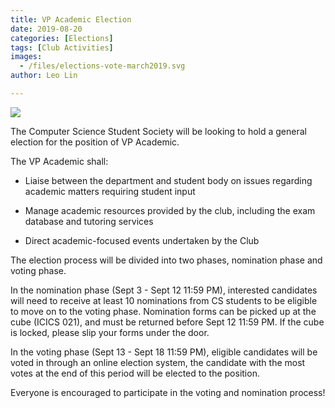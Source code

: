 ```yaml
---
title: VP Academic Election
date: 2019-08-20
categories: [Elections]
tags: [Club Activities]
images:
  - /files/elections-vote-march2019.svg
author: Leo Lin

---
```


![](/files/elections-vote-march2019.svg)

The Computer Science Student Society will be looking to hold a general election
for the position of VP Academic.

The VP Academic shall:

- Liaise between the department and student body on issues regarding academic
  matters requiring student input

- Manage academic resources provided by the club, including the exam database
  and tutoring services

- Direct academic-focused events undertaken by the Club

The election process will be divided into two phases, nomination phase and voting phase.

In the nomination phase (Sept 3 - Sept 12 11:59 PM), interested candidates will need to receive at least 
10 nominations from CS students to be eligible to move on to the voting phase. 
Nomination forms can be picked up at the cube (ICICS 021), and must be returned before Sept 12 11:59 PM.
If the cube is locked, please slip your forms under the door.

In the voting phase (Sept 13 - Sept 18 11:59 PM), eligible candidates will be voted in through an online election system, 
the candidate with the most votes at the end of this period will be elected to the position.

Everyone is encouraged to participate in the voting and nomination process!
